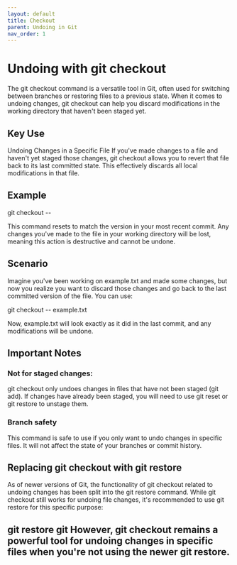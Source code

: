 ```yaml
---
layout: default
title: Checkout
parent: Undoing in Git
nav_order: 1
---
```


# Undoing with git checkout

The git checkout command is a versatile tool in Git, often used for switching between branches or restoring files to a previous state. When it comes to undoing changes, git checkout can help you discard modifications in the working directory that haven't been staged yet.

## Key Use
Undoing Changes in a Specific File
If you've made changes to a file and haven't yet staged those changes, git checkout allows you to revert that file back to its last committed state. This effectively discards all local modifications in that file.

## Example

git checkout -- <file>

This command resets <file> to match the version in your most recent commit. Any changes you've made to the file in your working directory will be lost, meaning this action is destructive and cannot be undone.

## Scenario
Imagine you've been working on example.txt and made some changes, but now you realize you want to discard those changes and go back to the last committed version of the file. You can use:

git checkout -- example.txt

Now, example.txt will look exactly as it did in the last commit, and any modifications will be undone.

## Important Notes

### Not for staged changes:
git checkout only undoes changes in files that have not been staged (git add). If changes have already been staged, you will need to use git reset or git restore to unstage them.


### Branch safety
This command is safe to use if you only want to undo changes in specific files. It will not affect the state of your branches or commit history.

## Replacing git checkout with git restore
As of newer versions of Git, the functionality of git checkout related to undoing changes has been split into the git restore command. While git checkout still works for undoing file changes, it's recommended to use git restore for this specific purpose:

git restore <file>
git 
However, git checkout remains a powerful tool for undoing changes in specific files when you're not using the newer git restore.
---